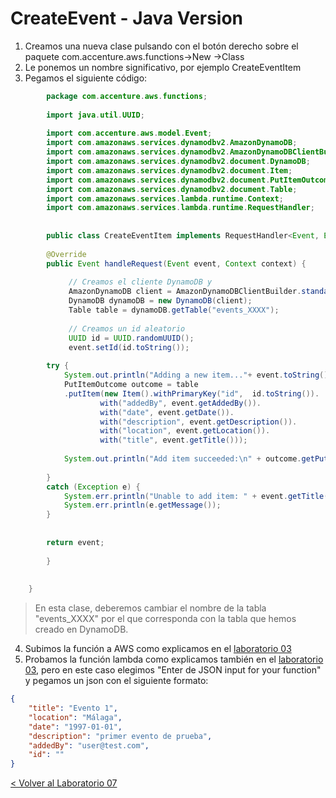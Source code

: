 # CreateEvent - Java Version

1. Creamos una nueva clase pulsando con el botón derecho sobre el paquete com.accenture.aws.functions->New ->Class
2. Le ponemos un nombre significativo, por ejemplo CreateEventItem
3. Pegamos el siguiente código:
```java
		package com.accenture.aws.functions;
		
		import java.util.UUID;
		
		import com.accenture.aws.model.Event;
		import com.amazonaws.services.dynamodbv2.AmazonDynamoDB;
		import com.amazonaws.services.dynamodbv2.AmazonDynamoDBClientBuilder;
		import com.amazonaws.services.dynamodbv2.document.DynamoDB;
		import com.amazonaws.services.dynamodbv2.document.Item;
		import com.amazonaws.services.dynamodbv2.document.PutItemOutcome;
		import com.amazonaws.services.dynamodbv2.document.Table;
		import com.amazonaws.services.lambda.runtime.Context;
		import com.amazonaws.services.lambda.runtime.RequestHandler;
		
		
		public class CreateEventItem implements RequestHandler<Event, Event> {
		
		@Override
		public Event handleRequest(Event event, Context context) {
		
		     // Creamos el cliente DynamoDB y
		     AmazonDynamoDB client = AmazonDynamoDBClientBuilder.standard().build();
		     DynamoDB dynamoDB = new DynamoDB(client);
		     Table table = dynamoDB.getTable("events_XXXX");
		
		     // Creamos un id aleatorio
		     UUID id = UUID.randomUUID();
		     event.setId(id.toString());
		
		try {
		    System.out.println("Adding a new item..."+ event.toString());
		    PutItemOutcome outcome = table
			.putItem(new Item().withPrimaryKey("id",  id.toString()).
					with("addedBy", event.getAddedBy()).
					with("date", event.getDate()).
					with("description", event.getDescription()).
					with("location", event.getLocation()).
					with("title", event.getTitle()));
		
		    System.out.println("Add item succeeded:\n" + outcome.getPutItemResult());
		
		}
		catch (Exception e) {
		    System.err.println("Unable to add item: " + event.getTitle());
		    System.err.println(e.getMessage());
		}
		
		
		return event;
		
		}
		
		
	}
```
 >En esta clase, deberemos cambiar el nombre de la tabla "events_XXXX" por el que corresponda con la tabla que hemos creado en DynamoDB.
 
4. Subimos la función a AWS como explicamos en el [laboratorio 03](../EventsList#subir-la-funci%C3%B3n-a-aws)
5. Probamos la función lambda como explicamos también en el [laboratorio 03](..EventsList#comprobar-la-creaci%C3%B3n-de-la-funci%C3%B3n-en-aws-desde-eclipse), pero en este caso elegimos "Enter de JSON input for your function" y pegamos un json con el siguiente formato:
```json
{
    "title": "Evento 1",
    "location": "Málaga",
    "date": "1997-01-01",
    "description": "primer evento de prueba",
    "addedBy": "user@test.com",
    "id": ""
}
```






[< Volver al Laboratorio 07 ](../../lab-07#crear-endpoint)

